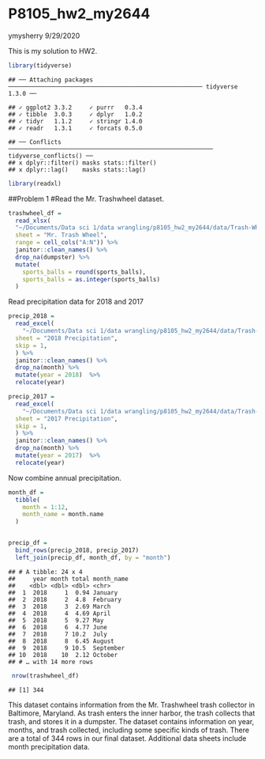 P8105\_hw2\_my2644
================
ymysherry
9/29/2020

This is my solution to HW2.

``` r
library(tidyverse)
```

    ## ── Attaching packages ─────────────────────────────────────────────────────── tidyverse 1.3.0 ──

    ## ✓ ggplot2 3.3.2     ✓ purrr   0.3.4
    ## ✓ tibble  3.0.3     ✓ dplyr   1.0.2
    ## ✓ tidyr   1.1.2     ✓ stringr 1.4.0
    ## ✓ readr   1.3.1     ✓ forcats 0.5.0

    ## ── Conflicts ────────────────────────────────────────────────────────── tidyverse_conflicts() ──
    ## x dplyr::filter() masks stats::filter()
    ## x dplyr::lag()    masks stats::lag()

``` r
library(readxl)
```

\#\#Problem 1 \#Read the Mr. Trashwheel dataset.

``` r
trashwheel_df =
  read_xlsx(
  "~/Documents/Data sci 1/data wrangling/p8105_hw2_my2644/data/Trash-Wheel-Collection-Totals-8-6-19.xlsx",
  sheet = "Mr. Trash Wheel",
  range = cell_cols("A:N")) %>%
  janitor::clean_names() %>%
  drop_na(dumpster) %>%
  mutate(
    sports_balls = round(sports_balls),
    sports_balls = as.integer(sports_balls)
  )
```

Read precipitation data for 2018 and 2017

``` r
precip_2018 = 
  read_excel(
    "~/Documents/Data sci 1/data wrangling/p8105_hw2_my2644/data/Trash-Wheel-Collection-Totals-8-6-19.xlsx",
  sheet = "2018 Precipitation",
  skip = 1, 
  ) %>%
  janitor::clean_names() %>%
  drop_na(month) %>%
  mutate(year = 2018)  %>%
  relocate(year)
```

``` r
precip_2017 = 
  read_excel(
    "~/Documents/Data sci 1/data wrangling/p8105_hw2_my2644/data/Trash-Wheel-Collection-Totals-8-6-19.xlsx",
  sheet = "2017 Precipitation",
  skip = 1, 
  ) %>%
  janitor::clean_names() %>%
  drop_na(month) %>%
  mutate(year = 2017)  %>%
  relocate(year)
```

Now combine annual precipitation.

``` r
month_df = 
  tibble(
    month = 1:12,
    month_name = month.name
  )


precip_df = 
  bind_rows(precip_2018, precip_2017) 
  left_join(precip_df, month_df, by = "month")
```

    ## # A tibble: 24 x 4
    ##     year month total month_name
    ##    <dbl> <dbl> <dbl> <chr>     
    ##  1  2018     1  0.94 January   
    ##  2  2018     2  4.8  February  
    ##  3  2018     3  2.69 March     
    ##  4  2018     4  4.69 April     
    ##  5  2018     5  9.27 May       
    ##  6  2018     6  4.77 June      
    ##  7  2018     7 10.2  July      
    ##  8  2018     8  6.45 August    
    ##  9  2018     9 10.5  September 
    ## 10  2018    10  2.12 October   
    ## # … with 14 more rows

``` r
 nrow(trashwheel_df)
```

    ## [1] 344

This dataset contains information from the Mr. Trashwheel trash
collector in Baltimore, Maryland. As trash enters the inner harbor, the
trash collects that trash, and stores it in a dumpster. The dataset
contains information on year, months, and trash collected, including
some specific kinds of trash. There are a total of 344 rows in our final
dataset. Additional data sheets include month precipitation data.
